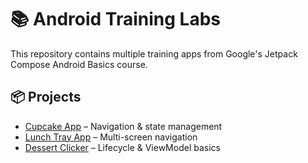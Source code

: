 # 📚 Android Training Labs

This repository contains multiple training apps from Google's Jetpack Compose Android Basics course.

## 📦 Projects

- [Cupcake App](./cupcake-app) – Navigation & state management
- [Lunch Tray App](./lunch-tray-app) – Multi-screen navigation
- [Dessert Clicker](./dessert-clicker) – Lifecycle & ViewModel basics
